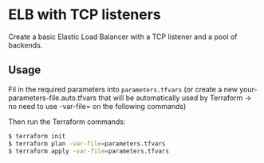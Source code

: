 # ELB with TCP listeners

Create a basic Elastic Load Balancer with a TCP listener and a pool of backends.

## Usage

Fil in the required parameters into `parameters.tfvars` (or create a new your-parameters-file.auto.tfvars that will be automatically used by Terraform -> no need to use -var-file= on the following commands)

Then run the Terraform commands:    

```bash
$ terraform init
$ terraform plan -var-file=parameters.tfvars
$ terraform apply -var-file=parameters.tfvars
```
